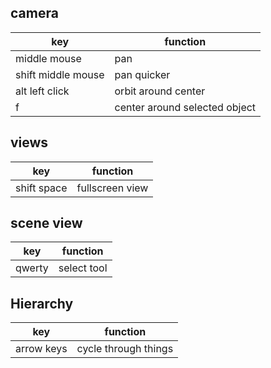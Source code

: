 ## camera
key | function
----|---------
middle mouse | pan
shift middle mouse | pan quicker
alt left click | orbit around center
f | center around selected object

## views
key | function
----|---------
shift space | fullscreen view

## scene view
key | function
----|---------
qwerty| select tool

## Hierarchy
key | function
----|---------
arrow keys | cycle through things
